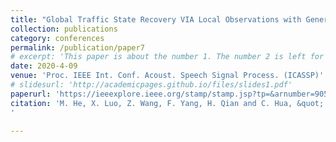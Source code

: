 ```yaml
---
title: "Global Traffic State Recovery VIA Local Observations with Generative Adversarial Networks"
collection: publications
category: conferences
permalink: /publication/paper7
# excerpt: 'This paper is about the number 1. The number 2 is left for future work.'
date: 2020-4-09
venue: 'Proc. IEEE Int. Conf. Acoust. Speech Signal Process. (ICASSP)'
# slidesurl: 'http://academicpages.github.io/files/slides1.pdf'
paperurl: 'https://ieeexplore.ieee.org/stamp/stamp.jsp?tp=&arnumber=9054656'
citation: 'M. He, X. Luo, Z. Wang, F. Yang, H. Qian and C. Hua, &quot; Global Traffic State Recovery VIA Local Observations with Generative Adversarial Networks &quot;. <i>Proc. IEEE Int. Conf. Acoust. Speech Signal Process. (ICASSP)</i>, Barcelona, Spain, 2020.},
'

---
```



